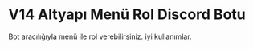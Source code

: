 # V14 Altyapı Menü Rol Discord Botu

Bot aracılığıyla menü ile rol verebilirsiniz. iyi kullanımlar. 
